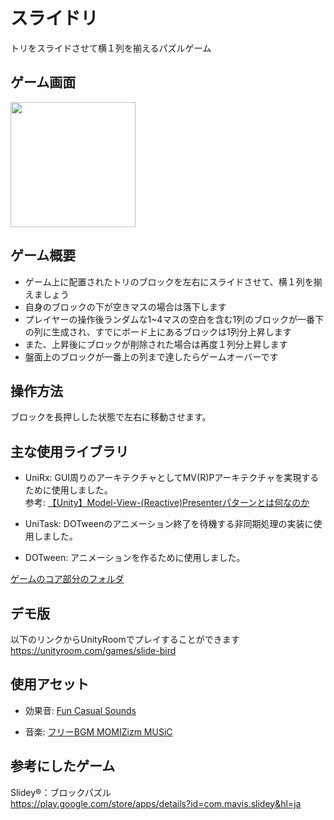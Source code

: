 # スライドリ

トリをスライドさせて横１列を揃えるパズルゲーム

## ゲーム画面

<img src="Images/sample.gif" width="200">

## ゲーム概要

* ゲーム上に配置されたトリのブロックを左右にスライドさせて、横１列を揃えましょう
* 自身のブロックの下が空きマスの場合は落下します
* プレイヤーの操作後ランダムな1~4マスの空白を含む1列のブロックが一番下の列に生成され、すでにボード上にあるブロックは1列分上昇します
* また、上昇後にブロックが削除された場合は再度１列分上昇します
* 盤面上のブロックが一番上の列まで達したらゲームオーバーです

## 操作方法

ブロックを長押しした状態で左右に移動させます。

## 主な使用ライブラリ

* UniRx: GUI周りのアーキテクチャとしてMV(R)Pアーキテクチャを実現するために使用しました。  
参考: [【Unity】Model-View-(Reactive)Presenterパターンとは何なのか](https://qiita.com/toRisouP/items/5365936fc14c7e7eabf9)

* UniTask: DOTweenのアニメーション終了を待機する非同期処理の実装に使用しました。

* DOTween: アニメーションを作るために使用しました。

[ゲームのコア部分のフォルダ](https://github.com/maropiyo/SlideBird/tree/master/Assets/Project/Game)

## デモ版

以下のリンクからUnityRoomでプレイすることができます  
https://unityroom.com/games/slide-bird

## 使用アセット

* 効果音: [Fun Casual Sounds](https://assetstore.unity.com/packages/audio/sound-fx/fun-casual-sounds-64048)

* 音楽: [フリーBGM MOMIZizm MUSiC](https://music.storyinvention.com/)

## 参考にしたゲーム

Slidey®：ブロックパズル  
https://play.google.com/store/apps/details?id=com.mavis.slidey&hl=ja
